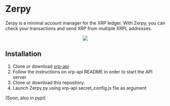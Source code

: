 # Zerpy

Zerpy is a minimal account manager for the XRP ledger. With Zerpy, you can check your
transactions and send XRP from multiple XRPL addresses.

<p align="center">
  <img src="https://i.imgur.com/U7mFQLt.png">
</p>

## Installation

1. Clone or download [xrp-api](https://github.com/ripple/xrp-api)
2. Follow the instructions on xrp-api README in order to start the API server.
3. Clone or download this repository.
4. Launch Zerpy.py using xrp-api secret_config.js file as argument

(Soon, also in pypi)